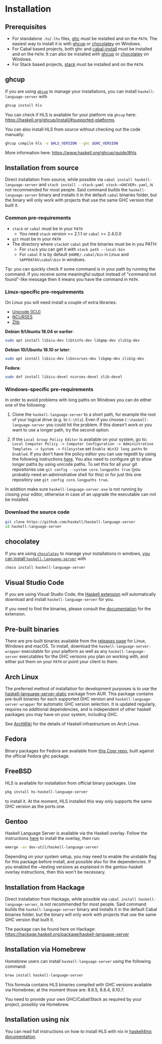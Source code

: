 # Installation

## Prerequisites

- For standalone `.hs`/`.lhs` files, [ghc](https://www.haskell.org/ghc/) must be installed and on the `PATH`. The easiest way to install it is with [ghcup](https://www.haskell.org/ghcup/) or [chocolatey](https://community.chocolatey.org/packages/ghc) on Windows.
- For Cabal based projects, both ghc and [cabal-install](https://www.haskell.org/cabal/) must be installed and on the `PATH`. It can also be installed with [ghcup](https://www.haskell.org/ghcup/) or [chocolatey](https://community.chocolatey.org/packages/cabal) on Windows.
- For Stack based projects, [stack](http://haskellstack.org) must be installed and on the `PATH`.

## ghcup

If you are using [`ghcup`](https://www.haskell.org/ghcup/) to manage your installations, you can install `haskell-language-server` with

```bash
ghcup install hls
```

You can check if HLS is available for your platform via `ghcup` here: <https://haskell.org/ghcup/install/#supported-platforms>.

You can also install HLS from source without checking out the code manually:

```bash
ghcup compile hls -v $HLS_VERSION --ghc $GHC_VERSION
```

More information here: <https://www.haskell.org/ghcup/guide/#hls>

## Installation from source

Direct installation from source, while possible via `cabal install haskell-language-server`
and `stack install --stack-yaml stack-<GHCVER>.yaml`, is not recommended for most people.
Said command builds the `haskell-language-server` binary and installs it in the default `cabal` binaries folder,
but the binary will only work with projects that use the same GHC version that built it.

### Common pre-requirements

- `stack` or `cabal` must be in your `PATH`
  - You need `stack` version >= 2.1.1 or `cabal` >= 2.4.0.0
- `git` must be in your `PATH`
- The directory where `stack`or `cabal` put the binaries must be in you PATH:
  - For `stack` you can get it with `stack path --local-bin`
  - For `cabal` it is by default `$HOME/.cabal/bin` in Linux and `%APPDATA%\cabal\bin` in windows.

Tip: you can quickly check if some command is in your path by running the command.
If you receive some meaningful output instead of "command not found"-like message
then it means you have the command in `PATH`.

### Linux-specific pre-requirements

On Linux you will need install a couple of extra libraries:

- [Unicode (ICU)](http://site.icu-project.org/)
- [NCURSES](https://www.gnu.org/software/ncurses/)
- [Zlib](https://zlib.net/)

**Debian 9/Ubuntu 18.04 or earlier**:

```bash
sudo apt install libicu-dev libtinfo-dev libgmp-dev zlib1g-dev
```

**Debian 10/Ubuntu 18.10 or later**:

```bash
sudo apt install libicu-dev libncurses-dev libgmp-dev zlib1g-dev
```

**Fedora**:

```bash
sudo dnf install libicu-devel ncurses-devel zlib-devel
```

### Windows-specific pre-requirements

In order to avoid problems with long paths on Windows you can do either one of the following:

1. Clone the `haskell-language-server` to a short path, for example the root of your logical drive (e.g. to
   `C:\hls`). Even if you choose `C:\haskell-language-server` you could hit the problem. If this doesn't work or you want to use a longer path, try the second option.

2. If the `Local Group Policy Editor` is available on your system, go to: `Local Computer Policy -> Computer Configuration -> Administrative Templates -> System -> Filesystem` set `Enable Win32 long paths` to `Enabled`. If you don't have the policy editor you can use regedit by using the following instructions [here](https://docs.microsoft.com/en-us/windows/win32/fileio/naming-a-file#enable-long-paths-in-windows-10-version-1607-and-later). You also need to configure git to allow longer paths by using unicode paths. To set this for all your git repositories use `git config --system core.longpaths true` (you probably need an administrative shell for this) or for just this one repository use `git config core.longpaths true`.

In addition make sure `haskell-language-server.exe` is not running by closing your editor, otherwise in case of an upgrade the executable can not be installed.

### Download the source code

```bash
git clone https://github.com/haskell/haskell-language-server
cd haskell-language-server
```

## chocolatey

If you are using [`chocolatey`](https://chocolatey.org/) to manage your installations in windows, [you can install `haskell-language-server`](https://community.chocolatey.org/packages/haskell-language-server) with

```bash
choco install haskell-language-server
```

## Visual Studio Code

If you are using Visual Studio Code, the [Haskell extension](https://marketplace.visualstudio.com/items?itemName=haskell.haskell) will automatically download and install `haskell-language-server` for you.

If you need to find the binaries, please consult the [documentation](https://github.com/haskell/vscode-haskell#downloaded-binaries) for the extension.

## Pre-built binaries

There are pre-built binaries available from the [releases page](https://github.com/haskell/haskell-language-server/releases) for Linux, Windows and macOS.
To install, download the `haskell-language-server-wrapper` executable for your platform as well as any `haskell-language-server` executables for the GHC versions you plan on working with, and either put them on your `PATH` or point your client to them.

## Arch Linux

The preferred method of installation for development purposes is to use the [haskell-language-server-static](https://aur.archlinux.org/packages/haskell-language-server-static) package from AUR.
This package contains pre-built binaries for each supported GHC version and `haskell-language-server-wrapper` for automatic GHC version selection.
It is updated regularly, requires no additional dependencies, and is independent of other haskell packages you may have on your system, including GHC.

See [ArchWiki](https://wiki.archlinux.org/index.php/Haskell) for the details of Haskell infrastructure on Arch Linux.

## Fedora


Binary packages for Fedora are available from [this Copr repo](https://copr.fedorainfracloud.org/coprs/petersen/haskell-language-server),
built against the official Fedora ghc package.

## FreeBSD

HLS is available for installation from official binary packages. Use

```bash
pkg install hs-haskell-language-server
```

to install it. At the moment, HLS installed this way only supports the same GHC
version as the ports one.

## Gentoo

Haskell Language Server is available via the Haskell overlay. Follow the instructions [here](https://github.com/gentoo-haskell/gentoo-haskell) to install the overlay, then run:

```bash
emerge -av dev-util/haskell-language-server
```
Depending on your system setup, you may need to enable the unstable flag for this package before install, and possible also for the dependencies. If you enabled the ~testing versions as explained in the gentoo-haskell overlay instructions, then this won't be necessary.

## Installation from Hackage

Direct installation from Hackage, while possible via `cabal install haskell-language-server`, is not recommended for most people.
Said command builds the `haskell-language-server` binary and installs it in the default Cabal binaries folder,
but the binary will only work with projects that use the same GHC version that built it.

The package can be found here on Hackage: <https://hackage.haskell.org/package/haskell-language-server>

## Installation via Homebrew

Homebrew users can install `haskell-language-server` using the following command:

```bash
brew install haskell-language-server
```

This formula contains HLS binaries compiled with GHC versions available via Homebrew; at the moment those are: 8.6.5, 8.8.4, 8.10.7.

You need to provide your own GHC/Cabal/Stack as required by your project, possibly via Homebrew.

## Installation using nix

You can read full instructions on how to install HLS with nix in [haskell4nix documentation](https://haskell4nix.readthedocs.io/nixpkgs-users-guide.html#how-to-install-haskell-language-server).
